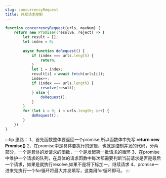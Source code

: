 ```yaml
---
slug: concurrencyRequest
title: 并发请求控制
---
```



```javascript
function concurrencyRequest(urls, maxNum) {
    return new Promise((resolve, reject) => {
        let result = [];
        let index = 0;
        
        async function doRequest() {
            if (index === urls.length) {
                return;
            }
            let i = index;
            result[i] = await fetch(urls[i]);
            index++;
            if (index === urls.length) {
                resolve(result);
            } else {
                doRequest();
            }
        }
        for (let i = 0; i < urls.length; i++) {
            doRequest();
        }
    })
}
```

:::tip
思路：
1、首先函数整体要返回一个promise,所以函数体中先写 **return new Promise()**
2、在promise中是具体要执行的逻辑，也就是控制并发的代码，分两部分，一个是具体的发请求的函数，一个是发起第一批请求的循环
3、在promise中维护一个请求的队列，在具体的请求函数中每次都需要判断当前请求是否是最后一个请求，如果是就执行resolve,如果不是将下标加一，继续请求
4、promise一进来先执行一个for循环将最大并发填写，这类用for循环即可。
:::




